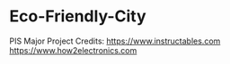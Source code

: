 # Eco-Friendly-City
PIS Major Project
Credits:
https://www.instructables.com
https://www.how2electronics.com
